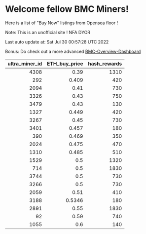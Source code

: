 # Welcome fellow BMC Miners!
Here is a list of "Buy Now" listings from Opensea floor !

Note: This is an unofficial site ! NFA DYOR

Last auto update at: Sat Jul 30 00:57:28 UTC 2022

Bonus: Do check out a more advanced [BMC-Overview-Dashboard](https://dune.com/defifunk/BMC-Overview-Dashboard)


|   ultra_miner_id |   ETH_buy_price |   hash_rewards |
|-----------------:|----------------:|---------------:|
|             4308 |          0.39   |           1310 |
|              292 |          0.409  |            420 |
|             2094 |          0.41   |            730 |
|             3326 |          0.43   |            750 |
|             3479 |          0.43   |            130 |
|             1327 |          0.449  |            420 |
|             3267 |          0.45   |            730 |
|             3401 |          0.457  |            180 |
|              390 |          0.469  |            350 |
|             2024 |          0.475  |            470 |
|             1310 |          0.485  |            510 |
|             1529 |          0.5    |           1320 |
|              714 |          0.5    |           1830 |
|             3744 |          0.5    |            730 |
|             3266 |          0.5    |            730 |
|             2059 |          0.51   |            410 |
|             3188 |          0.5346 |            180 |
|             2891 |          0.55   |           1830 |
|               92 |          0.59   |            740 |
|             1055 |          0.6    |            140 |